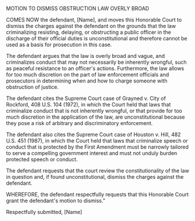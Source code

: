 MOTION TO DISMISS OBSTRUCTION LAW OVERLY BROAD

COMES NOW the defendant, [Name], and moves this Honorable Court to dismiss the charges against the defendant on the grounds that the law criminalizing resisting, delaying, or obstructing a public officer in the discharge of their official duties is unconstitutional and therefore cannot be used as a basis for prosecution in this case.

The defendant argues that the law is overly broad and vague, and criminalizes conduct that may not necessarily be inherently wrongful, such as peaceful resistance to an officer's actions. Furthermore, the law allows for too much discretion on the part of law enforcement officials and prosecutors in determining when and how to charge someone with obstruction of justice.

The defendant cites the Supreme Court case of Grayned v. City of Rockford, 408 U.S. 104 (1972), in which the Court held that laws that criminalize conduct that is not inherently wrongful, or that provide for too much discretion in the application of the law, are unconstitutional because they pose a risk of arbitrary and discriminatory enforcement.

The defendant also cites the Supreme Court case of Houston v. Hill, 482 U.S. 451 (1987), in which the Court held that laws that criminalize speech or conduct that is protected by the First Amendment must be narrowly tailored to serve a compelling government interest and must not unduly burden protected speech or conduct.

The defendant requests that the court review the constitutionality of the law in question and, if found unconstitutional, dismiss the charges against the defendant.

WHEREFORE, the defendant respectfully requests that this Honorable Court grant the defendant's motion to dismiss."

Respectfully submitted, [Name] 